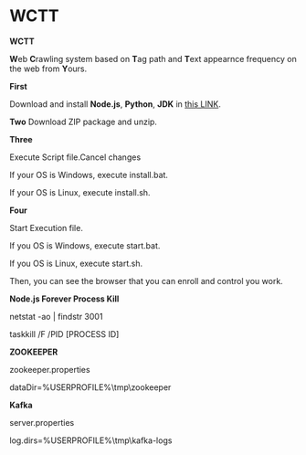 # WCTT


**WCTT**

**W**eb **C**rawling system based on **T**ag path and **T**ext appearnce frequency on the web from **Y**ours.


**First**

Download and install **Node.js**, **Python**, **JDK** in [this LINK](https://drive.google.com/drive/folders/1JCV8mvFtIXyZU1_v2MubHQOKHQ_IluQK?usp=sharing "Google Driver").

__Two__
Download ZIP package and unzip.


__Three__

Execute Script file.Cancel changes

If your OS is Windows, execute install.bat.

If your OS is Linux, execute install.sh.


__Four__

Start Execution file.

If you OS is Windows, execute start.bat.

If you OS is Linux, execute start.sh.

Then, you can see the browser that you can enroll and control you work.


__Node.js Forever Process Kill__

netstat -ao | findstr 3001

taskkill /F /PID [PROCESS ID]


__ZOOKEEPER__

zookeeper.properties

dataDir=%USERPROFILE%\tmp\zookeeper


__Kafka__

server.properties

log.dirs=%USERPROFILE%\tmp\kafka-logs



